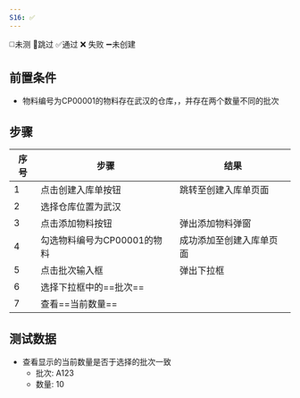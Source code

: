 ```yaml
---
S16: ✅
---
```

◻️未测    🚫跳过     ✅通过    ❌ 失败    ➖未创建

## 前置条件

- 物料编号为CP00001的物料存在武汉的仓库，，并存在两个数量不同的批次

## 步骤

| 序号  | 步骤                | 结果           |
| --- | ----------------- | ------------ |
| 1   | 点击创建入库单按钮         | 跳转至创建入库单页面   |
| 2   | 选择仓库位置为武汉         |              |
| 3   | 点击添加物料按钮          | 弹出添加物料弹窗     |
| 4   | 勾选物料编号为CP00001的物料 | 成功添加至创建入库单页面 |
| 5   | 点击批次输入框           | 弹出下拉框        |
| 6   | 选择下拉框中的==批次==     |              |
| 7   | 查看==当前数量==        |              |

## 测试数据

- 查看显示的当前数量是否于选择的批次一致
	- 批次: A123
	- 数量: 10
